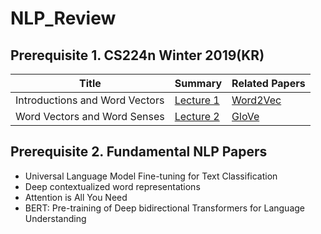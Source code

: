 # NLP_Review
## Prerequisite 1. CS224n Winter 2019(KR)
|Title|Summary|Related Papers|
|------|---|---|
|Introductions and Word Vectors|[Lecture 1](https://github.com/hahajjjun/NLP_Review/blob/main/Lecture%20Notes/Lecture%201/Lecture%201.md)|[Word2Vec](https://arxiv.org/abs/1301.3781)|
|Word Vectors and Word Senses|[Lecture 2](https://github.com/hahajjjun/NLP_Review/blob/main/Lecture%20Notes/Lecture%202/Lecture%202.md)|[GloVe](https://aclanthology.org/D14-1162.pdf)|

## Prerequisite 2. Fundamental NLP Papers
- Universal Language Model Fine-tuning for Text Classification
- Deep contextualized word representations
- Attention is All You Need
- BERT: Pre-training of Deep bidirectional Transformers for Language Understanding
